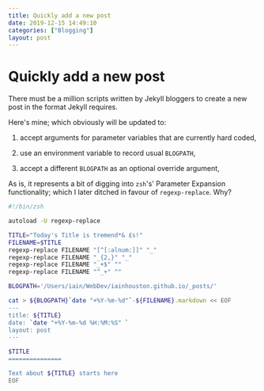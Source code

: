 ```yaml
---
title: Quickly add a new post
date: 2019-12-15 14:49:10
categories: ["Blogging"]
layout: post
---
```


Quickly add a new post
===============

There must be a million scripts written by Jekyll bloggers to create a new post in the format Jekyll requires.

Here's mine; which obviously will be updated to:

1.  accept arguments for parameter variables that are currently hard coded,

1.  use an environment variable to record usual `BLOGPATH`,

1.  accept a different `BLOGPATH` as an optional override argument,



As is, it represents a bit of digging into `zsh`'s' Parameter Expansion functionality; which I later ditched in favour of `regexp-replace`. Why?

```sh
#!/bin/zsh

autoload -U regexp-replace

TITLE="Today's Title is tremend*& £s!"
FILENAME=$TITLE
regexp-replace FILENAME "[^[:alnum:]]" "_"
regexp-replace FILENAME "_{2,}" "_"
regexp-replace FILENAME "_+$" ""
regexp-replace FILENAME "^_+" ""

BLOGPATH='/Users/iain/WebDev/iainhouston.github.io/_posts/'

cat > ${BLOGPATH}`date "+%Y-%m-%d"`-${FILENAME}.markdown << EOF
---
title: ${TITLE}
date: `date "+%Y-%m-%d %H:%M:%S" `
layout: post
---

$TITLE
===============

Text about ${TITLE} starts here
EOF
```
